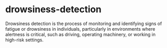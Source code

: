 # drowsiness-detection
Drowsiness detection is the process of monitoring and identifying signs of fatigue or drowsiness in individuals, particularly in environments where alertness is critical, such as driving, operating machinery, or working in high-risk settings.
